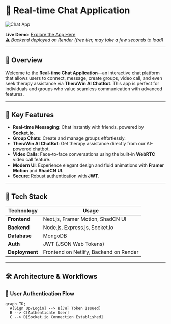 # 💬 **Real-time Chat Application**

![Chat App](https://via.placeholder.com/800x400.png?text=Real-time+Chat+App)

**Live Demo**: [Explore the App Here](https://unrivaled-melba-047ef2.netlify.app/)  
⚠️ *Backend deployed on Render (free tier, may take a few seconds to load)*

---

## 🚀 **Overview**
Welcome to the **Real-time Chat Application**—an interactive chat platform that allows users to connect, message, create groups, video call, and even seek therapy assistance via **TheraWin AI ChatBot**. This app is perfect for individuals and groups who value seamless communication with advanced features.

---

## 🌟 **Key Features**

- **Real-time Messaging**: Chat instantly with friends, powered by **Socket.io**.
- **Group Chats**: Create and manage groups effortlessly.
- **TheraWin AI ChatBot**: Get therapy assistance directly from our AI-powered chatbot.
- **Video Calls**: Face-to-face conversations using the built-in **WebRTC** video call feature.
- **Modern UI**: Experience elegant design and fluid animations with **Framer Motion** and **ShadCN UI**.
- **Secure**: Robust authentication with **JWT**.

---

## 🔧 **Tech Stack**

| **Technology** | **Usage** |
| -------------- | --------- |
| **Frontend**   | Next.js, Framer Motion, ShadCN UI |
| **Backend**    | Node.js, Express.js, Socket.io |
| **Database**   | MongoDB |
| **Auth**       | JWT (JSON Web Tokens) |
| **Deployment** | Frontend on Netlify, Backend on Render |

---

## 🛠 **Architecture & Workflows**

### 🔐 **User Authentication Flow**
```mermaid
graph TD;
  A[Sign Up/Login] --> B[JWT Token Issued]
  B --> C[Authenticate User]
  C --> D[Socket.io Connection Established]

